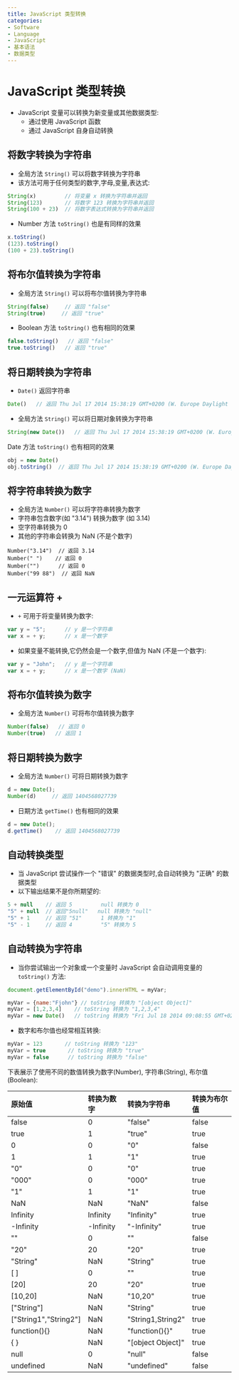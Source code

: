 ```yaml
---
title: JavaScript 类型转换
categories:
- Software
- Language
- JavaScript
- 基本语法
- 数据类型
---
```

# JavaScript 类型转换

- JavaScript 变量可以转换为新变量或其他数据类型:
    - 通过使用 JavaScript 函数
    - 通过 JavaScript 自身自动转换

## 将数字转换为字符串

- 全局方法 `String()` 可以将数字转换为字符串
- 该方法可用于任何类型的数字,字母,变量,表达式:

```js
String(x)         // 将变量 x 转换为字符串并返回
String(123)       // 将数字 123 转换为字符串并返回
String(100 + 23)  // 将数字表达式转换为字符串并返回
```

- Number 方法 `toString()` 也是有同样的效果

```js
x.toString()
(123).toString()
(100 + 23).toString()
```

## 将布尔值转换为字符串

- 全局方法 `String()` 可以将布尔值转换为字符串

```js
String(false)     // 返回 "false"
String(true)     // 返回 "true"
```

- Boolean 方法 `toString()` 也有相同的效果

```js
false.toString()   // 返回 "false"
true.toString()   // 返回 "true"
```

## 将日期转换为字符串

- `Date()` 返回字符串

```js
Date()   // 返回 Thu Jul 17 2014 15:38:19 GMT+0200 (W. Europe Daylight Time)
```

- 全局方法 `String()` 可以将日期对象转换为字符串

```js
String(new Date())   // 返回 Thu Jul 17 2014 15:38:19 GMT+0200 (W. Europe Daylight Time)
```

Date 方法 `toString()` 也有相同的效果

```js
obj = new Date()
obj.toString()  // 返回 Thu Jul 17 2014 15:38:19 GMT+0200 (W. Europe Daylight Time)
```

## 将字符串转换为数字

- 全局方法 `Number()` 可以将字符串转换为数字
- 字符串包含数字(如 "3.14") 转换为数字 (如 3.14)
- 空字符串转换为 0
- 其他的字符串会转换为 NaN (不是个数字)

```
Number("3.14")  // 返回 3.14
Number(" ")    // 返回 0
Number("")    	// 返回 0
Number("99 88")  // 返回 NaN
```

## 一元运算符 +

- `+` 可用于将变量转换为数字:

```js
var y = "5";      // y 是一个字符串
var x = + y;      // x 是一个数字
```

- 如果变量不能转换,它仍然会是一个数字,但值为 NaN (不是一个数字):

```js
var y = "John";   // y 是一个字符串
var x = + y;      // x 是一个数字 (NaN)
```

## 将布尔值转换为数字

- 全局方法 `Number()` 可将布尔值转换为数字

```js
Number(false)   // 返回 0
Number(true)   // 返回 1
```

## 将日期转换为数字

- 全局方法 `Number()` 可将日期转换为数字

```js
d = new Date();
Number(d)     // 返回 1404568027739
```

- 日期方法 `getTime()` 也有相同的效果

```js
d = new Date();
d.getTime()    // 返回 1404568027739
```

## 自动转换类型

- 当 JavaScript 尝试操作一个 "错误" 的数据类型时,会自动转换为 "正确" 的数据类型
- 以下输出结果不是你所期望的:

```js
5 + null    // 返回 5         null 转换为 0
"5" + null  // 返回"5null"   null 转换为 "null"
"5" + 1     // 返回 "51"      1 转换为 "1"
"5" - 1     // 返回 4         "5" 转换为 5
```

## 自动转换为字符串

- 当你尝试输出一个对象或一个变量时 JavaScript 会自动调用变量的 `toString()` 方法:

```js
document.getElementById("demo").innerHTML = myVar;

myVar = {name:"Fjohn"} // toString 转换为 "[object Object]"
myVar = [1,2,3,4]    // toString 转换为 "1,2,3,4"
myVar = new Date()   // toString 转换为 "Fri Jul 18 2014 09:08:55 GMT+0200"
```

- 数字和布尔值也经常相互转换:

```js
myVar = 123       // toString 转换为 "123"
myVar = true       // toString 转换为 "true"
myVar = false      // toString 转换为 "false"
```

下表展示了使用不同的数值转换为数字(Number), 字符串(String), 布尔值(Boolean):

| 原始值              | 转换为数字 | 转换为字符串      | 转换为布尔值 |
| :------------------ | :--------- | :---------------- | :----------- |
| false               | 0          | "false"           | false        |
| true                | 1          | "true"            | true         |
| 0                   | 0          | "0"               | false        |
| 1                   | 1          | "1"               | true         |
| "0"                 | 0          | "0"               | true         |
| "000"               | 0          | "000"             | true         |
| "1"                 | 1          | "1"               | true         |
| NaN                 | NaN        | "NaN"             | false        |
| Infinity            | Infinity   | "Infinity"        | true         |
| -Infinity           | -Infinity  | "-Infinity"       | true         |
| ""                  | 0          | ""                | false        |
| "20"                | 20         | "20"              | true         |
| "String"            | NaN        | "String"          | true         |
| [ ]                 | 0          | ""                | true         |
| [20]                | 20         | "20"              | true         |
| [10,20]             | NaN        | "10,20"           | true         |
| ["String"]          | NaN        | "String"          | true         |
| ["String1","String2"] | NaN        | "String1,String2"   | true         |
| function(){}        | NaN        | "function(){}"    | true         |
| { }                 | NaN        | "[object Object]" | true         |
| null                | 0          | "null"            | false        |
| undefined           | NaN        | "undefined"       | false        |
